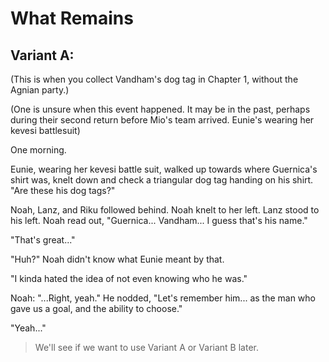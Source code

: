 # What Remains

## Variant A:
(This is when you collect Vandham's dog tag in Chapter 1, without the Agnian party.)

(One is unsure when this event happened. It may be in the past, perhaps during their second return before Mio's team arrived. Eunie's wearing her kevesi battlesuit)

One morning.

Eunie, wearing her kevesi battle suit, walked up towards where Guernica's shirt was, knelt down and check a triangular dog tag handing on his shirt. "Are these his dog tags?" 

Noah, Lanz, and Riku followed behind. Noah knelt to her left. Lanz stood to his left. Noah read out, "Guernica... Vandham... I guess that's his name." 

"That's great..." 

"Huh?" Noah didn't know what Eunie meant by that. 

"I kinda hated the idea of not even knowing who he was." 

Noah: "...Right, yeah." He nodded, "Let's remember him... as the man who gave us a goal, and the ability to choose." 

"Yeah..." 

> We'll see if we want to use Variant A or Variant B later. 